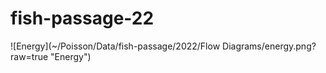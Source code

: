 # fish-passage-22

![Energy](~/Poisson/Data/fish-passage/2022/Flow Diagrams/energy.png?raw=true "Energy")